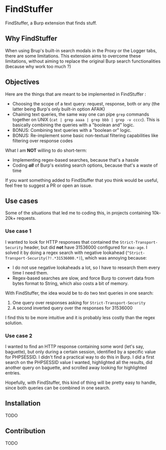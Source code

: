# FindStuffer
FindStuffer, a Burp extension that finds stuff. 
## Why FindStuffer
When using Brup's built-in search modals in the Proxy or the Logger tabs, there are some limitations. This extension aims to overcome these limitations, without aiming to replace the original Burp search functionalities (because why work too much ?)
## Objectives
Here are the things that are meant to be implemented in FindStuffer :
- Choosing the scope of a text query: request, response, both or any (the latter being Burp's only built-in option AFAIK)
- Chaining text queries, the same way one can pipe `grep` commands together on UNIX (`cat | grep aaaa | grep bbb | grep -v cccc`). This is basically combining the queries with a "boolean and" logic.
- BONUS: Combining text queries with a "boolean or" logic.
- BONUS: Re-implement some basic non-textual filtering capabilities like filtering over response codes

What I am **NOT** willing to do short-term:
- Implementing regex-based searches, because that's a hassle
- Coding **_all_** of Burp's existing search options, because that's a waste of time

If you want something added to FindStuffer that you think would be useful, feel free to suggest a PR or open an issue.
## Use cases
Some of the situations that led me to coding this, in projects containing 10k-20k+ requests.
### Use case 1
I wanted to look for HTTP responses that contained the `Strict-Transport-Security` header, but did **not** have 31536000 configured for `max-age`. I solved it by doing a regex search with negative lookahead (`^Strict-Transport-Security(?!.*31536000.*)`), which was annoying because:
- I do not use negative lookaheads a lot, so I have to research them every time I need them.
- Regex-based searches are slow, and force Burp to convert data from bytes format to String, which also costs a bit of memory.

With FindStuffer, the idea would be to do two text queries in one search:
1. One query over responses asking for `Strict-Transport-Security`
2. A second inverted query over the responses for 31536000

I find this to be more intuitive and it is probably less costly than the regex solution.
### Use case 2
I wanted to find an HTTP response containing some word (let's say, baguette), but only during a certain session, identified by a specific value for PHPSESSID. I didn't find a practical way to do this in Burp. I did a first search on the PHPSESSID value I wanted, highlighted all the results, did another query on baguette, and scrolled away looking for highlighted entries.

Hopefully, with FindStuffer, this kind of thing will be pretty easy to handle, since both queries can be combined in one search.
## Installation
TODO
## Contribution
TODO